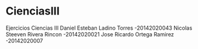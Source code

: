 # CienciasIII
Ejercicios Ciencias III
Daniel Esteban Ladino Torres -20142020043
Nicolas Steeven Rivera Rincon -20142020021
Jose Ricardo Ortega Ramirez -20142020007
